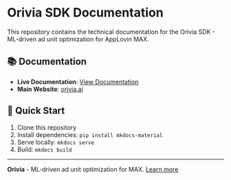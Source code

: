 # Orivia SDK Documentation

This repository contains the technical documentation for the Orivia SDK - ML-driven ad unit optimization for AppLovin MAX.

## 📚 Documentation

- **Live Documentation**: [View Documentation](https://orivia-ai.github.io/orivia-sdk-docs.github.io)
- **Main Website**: [orivia.ai](https://orivia.ai/)

## 🚀 Quick Start

1. Clone this repository
2. Install dependencies: `pip install mkdocs-material`
3. Serve locally: `mkdocs serve`
4. Build: `mkdocs build`

---

**Orivia** - ML-driven ad unit optimization for MAX. [Learn more](https://orivia.ai/)